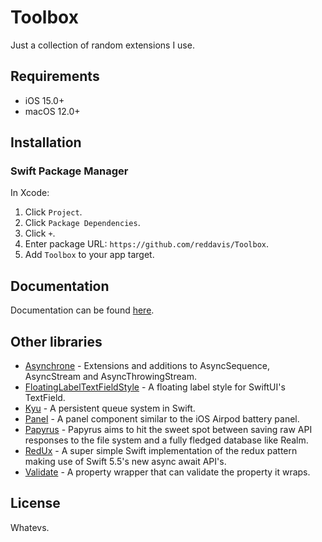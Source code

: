 # Toolbox

Just a collection of random extensions I use.

## Requirements

- iOS 15.0+
- macOS 12.0+

## Installation

### Swift Package Manager

In Xcode:

1. Click `Project`.
2. Click `Package Dependencies`.
3. Click `+`.
4. Enter package URL: `https://github.com/reddavis/Toolbox`.
5. Add `Toolbox` to your app target.

## Documentation

Documentation can be found [here](https://laughing-almeida-7c4730.netlify.app).

## Other libraries

- [Asynchrone](https://github.com/reddavis/Asynchrone) - Extensions and additions to AsyncSequence, AsyncStream and AsyncThrowingStream.
- [FloatingLabelTextFieldStyle](https://github.com/reddavis/FloatingLabelTextFieldStyle) - A floating label style for SwiftUI's TextField.
- [Kyu](https://github.com/reddavis/Kyu) - A persistent queue system in Swift. 
- [Panel](https://github.com/reddavis/Panel) - A panel component similar to the iOS Airpod battery panel.
- [Papyrus](https://github.com/reddavis/Papyrus) - Papyrus aims to hit the sweet spot between saving raw API responses to the file system and a fully fledged database like Realm.
- [RedUx](https://github.com/reddavis/RedUx) - A super simple Swift implementation of the redux pattern making use of Swift 5.5's new async await API's.
- [Validate](https://github.com/reddavis/Validate) - A property wrapper that can validate the property it wraps.

## License

Whatevs.
